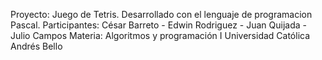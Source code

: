 Proyecto: Juego de Tetris.
Desarrollado con el lenguaje de programacion Pascal.
Participantes: César Barreto - Edwin Rodriguez - Juan Quijada - Julio Campos
Materia: Algoritmos y programación I
Universidad Católica Andrés Bello
